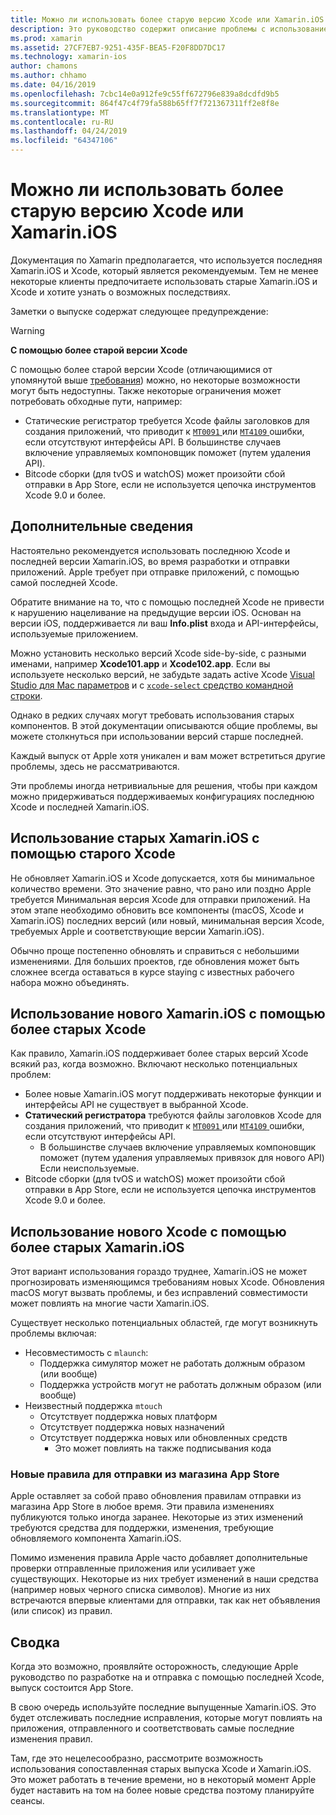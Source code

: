 ```yaml
---
title: Можно ли использовать более старую версию Xcode или Xamarin.iOS
description: Это руководство содержит описание проблемы с использованием более старых версиях Xamarin.iOS и Xcode (чем текущий стабильный выпуск).
ms.prod: xamarin
ms.assetid: 27CF7EB7-9251-435F-BEA5-F20F8DD7DC17
ms.technology: xamarin-ios
author: chamons
ms.author: chhamo
ms.date: 04/16/2019
ms.openlocfilehash: 7cbc14e0a912fe9c55ff672796e839a8dcdfd9b5
ms.sourcegitcommit: 864f47c4f79fa588b65ff7f721367311ff2e8f8e
ms.translationtype: MT
ms.contentlocale: ru-RU
ms.lasthandoff: 04/24/2019
ms.locfileid: "64347106"
---
```

# <a name="can-i-use-an-older-version-of-xcode-or-xamarinios"></a>Можно ли использовать более старую версию Xcode или Xamarin.iOS

Документация по Xamarin предполагается, что используется последняя Xamarin.iOS и Xcode, который является рекомендуемым. Тем не менее некоторые клиенты предпочитаете использовать старые Xamarin.iOS и Xcode и хотите узнать о возможных последствиях.

Заметки о выпуске содержат следующее предупреждение:

> [!WARNING]
> **С помощью более старой версии Xcode**
>
> С помощью более старой версии Xcode (отличающимися от упомянутой выше [требования](https://docs.microsoft.com/xamarin/ios/release-notes/12/12.8#requirements)) можно, но некоторые возможности могут быть недоступны. Также некоторые ограничения может потребовать обходные пути, например:
>
> - Статические регистратор требуется Xcode файлы заголовков для создания приложений, что приводит к [ `MT0091` ](https://docs.microsoft.com/xamarin/ios/troubleshooting/mtouch-errors#MT0091) или [ `MT4109` ](https://docs.microsoft.com/xamarin/ios/troubleshooting/mtouch-errors#MT4109) ошибки, если отсутствуют интерфейсы API. В большинстве случаев включение управляемых компоновщик поможет (путем удаления API).
> - Bitcode сборки (для tvOS и watchOS) может произойти сбой отправки в App Store, если не используется цепочка инструментов Xcode 9.0 и более.

## <a name="further-information"></a>Дополнительные сведения

Настоятельно рекомендуется использовать последнюю Xcode и последней версии Xamarin.iOS, во время разработки и отправки приложений. Apple требует при отправке приложений, с помощью самой последней Xcode.

Обратите внимание на то, что с помощью последней Xcode не привести к нарушению нацеливание на предыдущие версии iOS. Основан на версии iOS, поддерживается ли ваш **Info.plist** входа и API-интерфейсы, используемые приложением.

Можно установить несколько версий Xcode side-by-side, с разными именами, например **Xcode101.app** и **Xcode102.app**. Если вы используете несколько версий, не забудьте задать active Xcode [Visual Studio для Mac параметров](~/ios/troubleshooting/questions/ios-sdk.md) и с [ `xcode-select` ](https://developer.apple.com/library/archive/technotes/tn2339/_index.html#//apple_ref/doc/uid/DTS40014588-CH1-HOW_DO_I_SELECT_THE_DEFAULT_VERSION_OF_XCODE_TO_USE_FOR_MY_COMMAND_LINE_TOOLS_) [средство командной строки](https://developer.apple.com/library/archive/technotes/tn2339/_index.html#//apple_ref/doc/uid/DTS40014588-CH1-HOW_DO_I_SELECT_THE_DEFAULT_VERSION_OF_XCODE_TO_USE_FOR_MY_COMMAND_LINE_TOOLS_).

Однако в редких случаях могут требовать использования старых компонентов. В этой документации описываются общие проблемы, вы можете столкнуться при использовании версий старше последней.

Каждый выпуск от Apple хотя уникален и вам может встретиться другие проблемы, здесь не рассматриваются.

Эти проблемы иногда нетривиальные для решения, чтобы при каждом можно придерживаться поддерживаемых конфигурациях последнюю Xcode и последней Xamarin.iOS.

## <a name="use-of-an-old-xamarinios-with-an-old-xcode"></a>Использование старых Xamarin.iOS с помощью старого Xcode

Не обновляет Xamarin.iOS и Xcode допускается, хотя бы минимальное количество времени. Это значение равно, что рано или поздно Apple требуется Минимальная версия Xcode для отправки приложений. На этом этапе необходимо обновить все компоненты (macOS, Xcode и Xamarin.iOS) последних версий (или новый, минимальная версия Xcode, требуемых Apple и соответствующие версии Xamarin.iOS).

Обычно проще постепенно обновлять и справиться с небольшими изменениями. Для больших проектов, где обновления может быть сложнее всегда оставаться в курсе staying с известных рабочего набора можно объединять.

## <a name="use-of-new-xamarinios-with-older-xcode"></a>Использование нового Xamarin.iOS с помощью более старых Xcode

Как правило, Xamarin.iOS поддерживает более старых версий Xcode всякий раз, когда возможно. Включают несколько потенциальных проблем:

- Более новые Xamarin.iOS могут поддерживать некоторые функции и интерфейсы API не существует в выбранной Xcode. 
- **Статический регистратора** требуются файлы заголовков Xcode для создания приложений, что приводит к [ `MT0091` ](~/ios/troubleshooting/mtouch-errors.md#MT0091) или [ `MT4109` ](~/ios/troubleshooting/mtouch-errors.md#MT4109) ошибки, если отсутствуют интерфейсы API.
  - В большинстве случаев включение управляемых компоновщик поможет (путем удаления управляемых привязок для нового API) Если неиспользуемые.
- Bitcode сборки (для tvOS и watchOS) может произойти сбой отправки в App Store, если не используется цепочка инструментов Xcode 9.0 и более.

## <a name="use-of-new-xcode-with-older-xamarinios"></a>Использование нового Xcode с помощью более старых Xamarin.iOS

Этот вариант использования гораздо труднее, Xamarin.iOS не может прогнозировать изменяющимся требованиям новых Xcode. Обновления macOS могут вызвать проблемы, и без исправлений совместимости может повлиять на многие части Xamarin.iOS. 

Существует несколько потенциальных областей, где могут возникнуть проблемы включая:

- Несовместимость с `mlaunch`:
  - Поддержка симулятор может не работать должным образом (или вообще)
  - Поддержка устройств могут не работать должным образом (или вообще)
- Неизвестный поддержка `mtouch` 
  - Отсутствует поддержка новых платформ
  - Отсутствует поддержка новых назначений
  - Отсутствует поддержка новых или обновленных средств
    - Это может повлиять на также подписывания кода

### <a name="new-appstore-submission-rules"></a>Новые правила для отправки из магазина App Store

Apple оставляет за собой право обновления правилам отправки из магазина App Store в любое время. Эти правила изменениях публикуются только иногда заранее. Некоторые из этих изменений требуются средства для поддержки, изменения, требующие обновляемого компонента Xamarin.iOS.

Помимо изменения правила Apple часто добавляет дополнительные проверки отправленные приложения или усиливает уже существующих. Некоторые из них требует изменений в наши средства (например новых черного списка символов). Многие из них встречаются впервые клиентами для отправки, так как нет объявления (или список) из правил.

## <a name="summary"></a>Сводка

Когда это возможно, проявляйте осторожность, следующие Apple руководство по разработке на и отправка с помощью последней Xcode, выпуск состоится App Store.

В свою очередь используйте последние выпущенные Xamarin.iOS. Это будет отслеживать последние исправления, которые могут повлиять на приложения, отправленного и соответствовать самые последние изменения правил.

Там, где это нецелесообразно, рассмотрите возможность использования сопоставленная старых выпуска Xcode и Xamarin.iOS. Это может работать в течение времени, но в некоторый момент Apple будет наставить на том на более новые средства поэтому планируйте сеансы.

